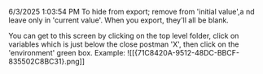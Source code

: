 6/3/2025 1:03:54 PM
To hide from export; remove from 'initial value',a nd leave only in 'current value'. When you export, they'll all be blank.

You can get to this screen by clicking on the top level folder, click on variables which is just below the close postman 'X', then click on the 'environment' green box.
Example:
![[{71C8420A-9512-48DC-BBCF-835502C8BC31}.png]]